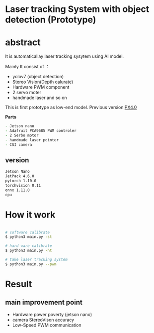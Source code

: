 # Laser tracking System with object detection  (Prototype)

# abstract
It is automaticallay laser tracking sysytem using AI model. 

Mainly It consist of ：
- yolov7 (object detection)
- Stereo Vision(Depth calurate)
- Hardware PWM component
- 2 servo moter
- handmade laser and so on

This is first prototype as low-end model.
Previous version [PX4.0](https://github.com/madara-tribe/Laser-System-PX4.1/tree/px4.0) 

<b>Parts</b>
```zsh
- Jetson nano
- Adafruit PCA9685 PWM controler
- 2 Serbo motor 
- handmade laser pointer
- CSI camera
```


## version
```zsh
Jetson Nano
JetPack 4.6.0
pytorch 1.10.0
torchvision 0.11
onnx 1.11.0
cpu 
```

# How it work
```zsh

# software calibrate
$ python3 main.py -st

# hard ware calibrate
$ python3 main.py -ht

# take laser tracking system
$ python3 main.py --pwm
```

# Result


## main improvement point
- Hardware power poverty (jetson nano)
- camera StereoVison accuracy 
- Low-Speed PWM communication
